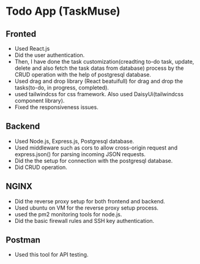 # Todo App (TaskMuse)

## Fronted

- Used React.js 
- Did the user authentication.
- Then, I have done the task customization(creadting to-do task, update, delete and also fetch the task datas from database) process by the CRUD operation with the help of postgresql database.
- Used drag and drop library (React beatuifull) for drag and drop the tasks(to-do, in progress, completed).
- used tailwindcss for css framework. Also used DaisyUi(tailwindcss component library).
- Fixed the responsiveness issues.

## Backend

- Used Node.js, Express.js, Postgresql database.
- Used middleware such as cors to allow cross-origin request and express.json() for parsing incoming JSON requests.
- Did the the setup for connection with the postgresql database.
- Did CRUD operation.

## NGINX
- Did the reverse proxy setup for both frontend and backend.
- Used ubuntu on VM for the reverse proxy setup process.
- used the pm2 monitoring tools for node.js.
- Did the basic firewall rules and SSH key authentication.

## Postman
- Used this tool for API testing.